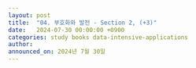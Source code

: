 ```yaml
---
layout: post
title:  "04. 부호화와 발전 - Section 2, (+3)"
date:   2024-07-30 00:00:00 +0900
categories: study books data-intensive-applications
author: 
announced_on: 2024년 7월 30일
---
```

